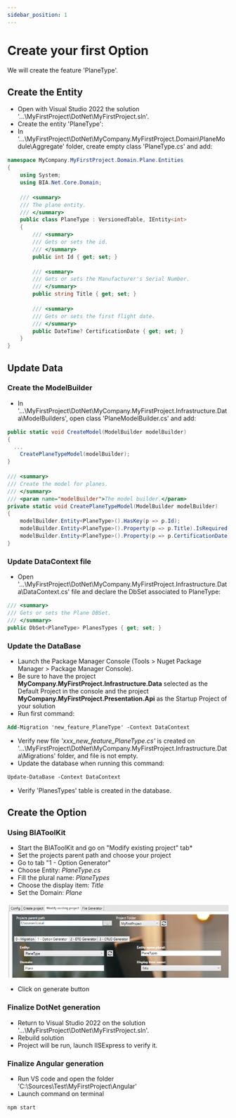 ```yaml
---
sidebar_position: 1
---
```


# Create your first Option
We will create the feature 'PlaneType'.

## Create the Entity
* Open with Visual Studio 2022 the solution '...\MyFirstProject\DotNet\MyFirstProject.sln'.
* Create the entity 'PlaneType':
* In '...\MyFirstProject\DotNet\MyCompany.MyFirstProject.Domain\PlaneModule\Aggregate' folder, create empty class 'PlaneType.cs' and add: 

```csharp
namespace MyCompany.MyFirstProject.Domain.Plane.Entities
{
    using System;
    using BIA.Net.Core.Domain;

    /// <summary>
    /// The plane entity.
    /// </summary>
    public class PlaneType : VersionedTable, IEntity<int>
    {
        /// <summary>
        /// Gets or sets the id.
        /// </summary>
        public int Id { get; set; }

        /// <summary>
        /// Gets or sets the Manufacturer's Serial Number.
        /// </summary>
        public string Title { get; set; }

        /// <summary>
        /// Gets or sets the first flight date.
        /// </summary>
        public DateTime? CertificationDate { get; set; }
    }
}
```
## Update Data
### Create the ModelBuilder
* In '...\MyFirstProject\DotNet\MyCompany.MyFirstProject.Infrastructure.Data\ModelBuilders', open class 'PlaneModelBuilder.cs' and add:  

```csharp
public static void CreateModel(ModelBuilder modelBuilder)
{
  ...
    CreatePlaneTypeModel(modelBuilder);
}

/// <summary>
/// Create the model for planes.
/// </summary>
/// <param name="modelBuilder">The model builder.</param>
private static void CreatePlaneTypeModel(ModelBuilder modelBuilder)
{
    modelBuilder.Entity<PlaneType>().HasKey(p => p.Id);
    modelBuilder.Entity<PlaneType>().Property(p => p.Title).IsRequired().HasMaxLength(64);
    modelBuilder.Entity<PlaneType>().Property(p => p.CertificationDate).IsRequired(false);
}
```

### Update DataContext file
* Open '...\MyFirstProject\DotNet\MyCompany.MyFirstProject.Infrastructure.Data\DataContext.cs' file and declare the DbSet associated to PlaneType:

```csharp
/// <summary>
/// Gets or sets the Plane DBSet.
/// </summary>
public DbSet<PlaneType> PlanesTypes { get; set; }
```

### Update the DataBase
* Launch the Package Manager Console (Tools > Nuget Package Manager > Package Manager Console).
* Be sure to have the project **MyCompany.MyFirstProject.Infrastructure.Data** selected as the Default Project in the console and the project **MyCompany.MyFirstProject.Presentation.Api** as the Startup Project of your solution
* Run first command:    
```ps
Add-Migration 'new_feature_PlaneType' -Context DataContext 
```
* Verify new file *'xxx_new_feature_PlaneType.cs'* is created on '...\MyFirstProject\DotNet\MyCompany.MyFirstProject.Infrastructure.Data\Migrations' folder, and file is not empty.
* Update the database when running this command: 
```ps
Update-DataBase -Context DataContext
```
* Verify 'PlanesTypes' table is created in the database.

## Create the Option
### Using BIAToolKit
* Start the BIAToolKit and go on "Modify existing project" tab*
* Set the projects parent path and choose your project
* Go to tab "1 - Option Generator"
* Choose Entity: *PlaneType.cs*
* Fill the plural name: *PlaneTypes*
* Choose the display item: *Title*
* Set the Domain: *Plane*

![FirstOPTION_Set](../../Images/GettingStarted/FirstOPTION_Set.png)

* Click on generate button
### Finalize DotNet generation
* Return to Visual Studio 2022 on the solution '...\MyFirstProject\DotNet\MyFirstProject.sln'.
* Rebuild solution
* Project will be run, launch IISExpress to verify it. 
  
### Finalize Angular generation
* Run VS code and open the folder 'C:\Sources\Test\MyFirstProject\Angular'
* Launch command on terminal 
```ps
npm start
```